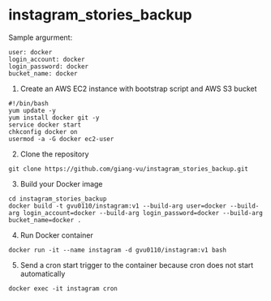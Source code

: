 # instagram_stories_backup

Sample argurment:
```
user: docker
login_account: docker
login_password: docker
bucket_name: docker
```
1. Create an AWS EC2 instance with bootstrap script and AWS S3 bucket
```
#!/bin/bash
yum update -y
yum install docker git -y
service docker start
chkconfig docker on
usermod -a -G docker ec2-user
```
2. Clone the repository
```
git clone https://github.com/giang-vu/instagram_stories_backup.git
```
3. Build your Docker image
```
cd instagram_stories_backup
docker build -t gvu0110/instagram:v1 --build-arg user=docker --build-arg login_account=docker --build-arg login_password=docker --build-arg bucket_name=docker .
```
4. Run Docker container
```
docker run -it --name instagram -d gvu0110/instagram:v1 bash
```
5. Send a cron start trigger to the container because cron does not start automatically
```
docker exec -it instagram cron
```
